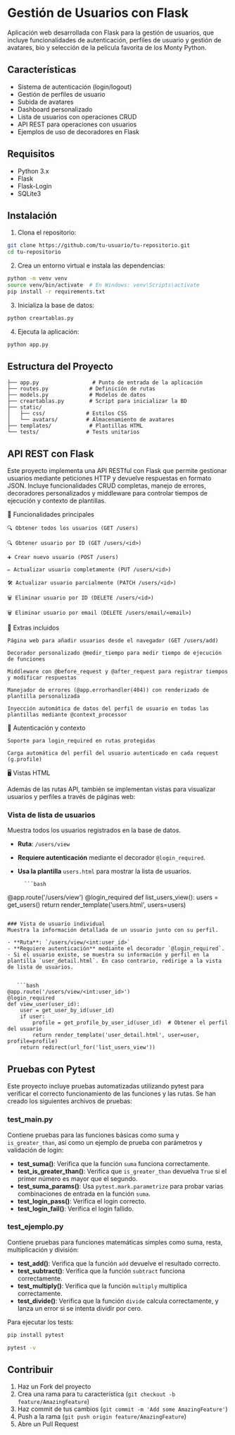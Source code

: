 # Gestión de Usuarios con Flask

Aplicación web desarrollada con Flask para la gestión de usuarios, que incluye funcionalidades de autenticación, perfiles de usuario y gestión de avatares, bio y selección de la película favorita de los Monty Python. 

## Características

- Sistema de autenticación (login/logout)
- Gestión de perfiles de usuario
- Subida de avatares
- Dashboard personalizado
- Lista de usuarios con operaciones CRUD
- API REST para operaciones con usuarios
- Ejemplos de uso de decoradores en Flask

## Requisitos

- Python 3.x
- Flask
- Flask-Login
- SQLite3

## Instalación

1. Clona el repositorio:
```bash
git clone https://github.com/tu-usuario/tu-repositorio.git
cd tu-repositorio
```

2. Crea un entorno virtual e instala las dependencias:
```bash
python -m venv venv
source venv/bin/activate  # En Windows: venv\Scripts\activate
pip install -r requirements.txt
```

3. Inicializa la base de datos:
```bash
python creartablas.py
```

4. Ejecuta la aplicación:
```bash
python app.py
```

## Estructura del Proyecto

```
├── app.py                 # Punto de entrada de la aplicación
├── routes.py             # Definición de rutas
├── models.py             # Modelos de datos
├── creartablas.py        # Script para inicializar la BD
├── static/              
│   ├── css/             # Estilos CSS
│   └── avatars/         # Almacenamiento de avatares
├── templates/            # Plantillas HTML
└── tests/               # Tests unitarios
```
## API REST con Flask
Este proyecto implementa una API RESTful con Flask que permite gestionar usuarios mediante peticiones HTTP y devuelve respuestas en formato JSON. Incluye funcionalidades CRUD completas, manejo de errores, decoradores personalizados y middleware para controlar tiempos de ejecución y contexto de plantillas.

🚀 Funcionalidades principales

    🔍 Obtener todos los usuarios (GET /users)

    🔍 Obtener usuario por ID (GET /users/<id>)

    ➕ Crear nuevo usuario (POST /users)

    ✏️ Actualizar usuario completamente (PUT /users/<id>)

    🛠️ Actualizar usuario parcialmente (PATCH /users/<id>)

    🗑️ Eliminar usuario por ID (DELETE /users/<id>)

    🗑️ Eliminar usuario por email (DELETE /users/email/<email>)

🧰 Extras incluidos

    Página web para añadir usuarios desde el navegador (GET /users/add)

    Decorador personalizado @medir_tiempo para medir tiempo de ejecución de funciones

    Middleware con @before_request y @after_request para registrar tiempos y modificar respuestas

    Manejador de errores (@app.errorhandler(404)) con renderizado de plantilla personalizada

    Inyección automática de datos del perfil de usuario en todas las plantillas mediante @context_processor

🔐 Autenticación y contexto

    Soporte para login_required en rutas protegidas

    Carga automática del perfil del usuario autenticado en cada request (g.profile)
    
🖥️ Vistas HTML

Además de las rutas API, también se implementan vistas para visualizar usuarios y perfiles a través de páginas web:

### Vista de lista de usuarios
Muestra todos los usuarios registrados en la base de datos.

- **Ruta**: `/users/view`
- **Requiere autenticación** mediante el decorador `@login_required`.
- **Usa la plantilla** `users.html` para mostrar la lista de usuarios.

        ```bash
@app.route('/users/view')
@login_required
def list_users_view():
    users = get_users()
    return render_template('users.html', users=users)

```

### Vista de usuario individual
Muestra la información detallada de un usuario junto con su perfil.

- **Ruta**: `/users/view/<int:user_id>`
- **Requiere autenticación** mediante el decorador `@login_required`.
- Si el usuario existe, se muestra su información y perfil en la plantilla `user_detail.html`. En caso contrario, redirige a la vista de lista de usuarios.


   ```bash
@app.route('/users/view/<int:user_id>')
@login_required
def view_user(user_id):
    user = get_user_by_id(user_id)
    if user:
        profile = get_profile_by_user_id(user_id)  # Obtener el perfil del usuario
        return render_template('user_detail.html', user=user, profile=profile)
    return redirect(url_for('list_users_view'))

```
    
## Pruebas con Pytest
Este proyecto incluye pruebas automatizadas utilizando pytest para verificar el correcto funcionamiento de las funciones y las rutas. Se han creado los siguientes archivos de pruebas:

### test_main.py
Contiene pruebas para las funciones básicas como suma y `is_greater_than`, así como un ejemplo de prueba con parámetros y validación de login:

- **test_suma()**: Verifica que la función `suma` funciona correctamente.
- **test_is_greater_than()**: Verifica que `is_greater_than` devuelva `True` si el primer número es mayor que el segundo.
- **test_suma_params()**: Usa `pytest.mark.parametrize` para probar varias combinaciones de entrada en la función `suma`.
- **test_login_pass()**: Verifica el login correcto.
- **test_login_fail()**: Verifica el login fallido.

### test_ejemplo.py
Contiene pruebas para funciones matemáticas simples como suma, resta, multiplicación y división:

- **test_add()**: Verifica que la función `add` devuelve el resultado correcto.
- **test_subtract()**: Verifica que la función `subtract` funciona correctamente.
- **test_multiply()**: Verifica que la función `multiply` multiplica correctamente.
- **test_divide()**: Verifica que la función `divide` calcula correctamente, y lanza un error si se intenta dividir por cero.

Para ejecutar los tests:

```bash
pip install pytest
```

```bash
pytest -v
```

## Contribuir

1. Haz un Fork del proyecto
2. Crea una rama para tu característica (`git checkout -b feature/AmazingFeature`)
3. Haz commit de tus cambios (`git commit -m 'Add some AmazingFeature'`)
4. Push a la rama (`git push origin feature/AmazingFeature`)
5. Abre un Pull Request
